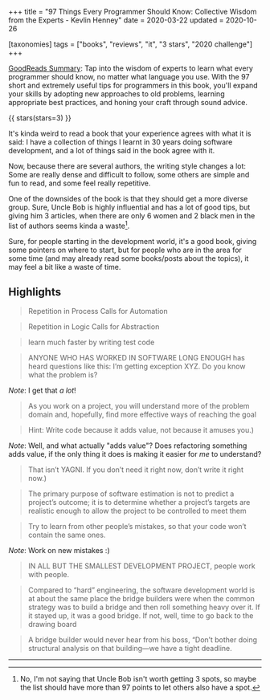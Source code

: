 +++
title = "97 Things Every Programmer Should Know: Collective Wisdom from the Experts - Kevlin Henney"
date = 2020-03-22
updated = 2020-10-26

[taxonomies]
tags = ["books", "reviews", "it", "3 stars", "2020 challenge"]
+++

[GoodReads Summary](https://www.goodreads.com/book/show/7003902-97-things-every-programmer-should-know):
Tap into the wisdom of experts to learn what every programmer should know, no
matter what language you use. With the 97 short and extremely useful tips for
programmers in this book, you'll expand your skills by adopting new approaches
to old problems, learning appropriate best practices, and honing your craft
through sound advice.

<!-- more -->

{{ stars(stars=3) }}

It's kinda weird to read a book that your experience agrees with what it is
said: I have a collection of things I learnt in 30 years doing software
development, and a lot of things said in the book agree with it.

Now, because there are several authors, the writing style changes a lot: Some
are really dense and difficult to follow, some others are simple and fun to
read, and some feel really repetitive.

One of the downsides of the book is that they should get a more diverse group.
Sure, Uncle Bob is highly influential and has a lot of good tips, but giving
him 3 articles, when there are only 6 women and 2 black men in the list of
authors seems kinda a waste[^1].

Sure, for people starting in the development world, it's a good book, giving
some pointers on where to start, but for people who are in the area for some
time (and may already read some books/posts about the topics), it may feel a
bit like a waste of time.

## Highlights

>  Repetition in Process Calls for Automation 

>  Repetition in Logic Calls for Abstraction 

>  learn much faster by writing test code 

>  ANYONE WHO HAS WORKED IN SOFTWARE LONG ENOUGH has heard questions like this:
>  I’m getting exception XYZ. Do you know what the problem is? 

*Note*: I get that *a lot*!

>  As you work on a project, you will understand more of the problem domain
>  and, hopefully, find more effective ways of reaching the goal 

>  Hint: Write code because it adds value, not because it amuses you.) 

*Note*: Well, and what actually "adds value"? Does refactoring something adds
value, if the only thing it does is making it easier for *me* to understand?

>  That isn’t YAGNI. If you don’t need it right now, don’t write it right now.) 

>  The primary purpose of software estimation is not to predict a project’s
>  outcome; it is to determine whether a project’s targets are realistic enough
>  to allow the project to be controlled to meet them 

>  Try to learn from other people’s mistakes, so that your code won’t contain
>  the same ones.

*Note*: Work on new mistakes :)

>  IN ALL BUT THE SMALLEST DEVELOPMENT PROJECT, people work with people.

>  Compared to “hard” engineering, the software development world is at about
>  the same place the bridge builders were when the common strategy was to
>  build a bridge and then roll something heavy over it. If it stayed up, it
>  was a good bridge. If not, well, time to go back to the drawing board 

>  A bridge builder would never hear from his boss, “Don’t bother doing
>  structural analysis on that building—we have a tight deadline.

---

[^1]: No, I'm not saying that Uncle Bob isn't worth getting 3 spots, so maybe
  the list should have more than 97 points to let others also have a spot.
